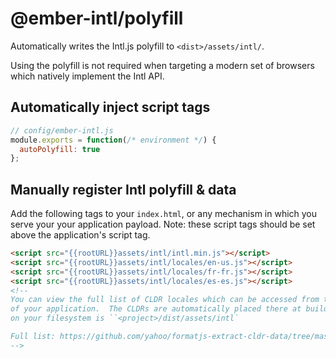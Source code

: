 # @ember-intl/polyfill

Automatically writes the Intl.js polyfill to `<dist>/assets/intl/`.

Using the polyfill is not required when targeting a modern set of browsers which natively implement the Intl API.

## Automatically inject script tags

```js
// config/ember-intl.js
module.exports = function(/* environment */) {
  autoPolyfill: true
};
```

## Manually register Intl polyfill & data

Add the following tags to your `index.html`, or any mechanism in which you serve
your your application payload.  Note: these script tags should be set above
the application's script tag.

```html
<script src="{{rootURL}}assets/intl/intl.min.js"></script>
<script src="{{rootURL}}assets/intl/locales/en-us.js"></script>
<script src="{{rootURL}}assets/intl/locales/fr-fr.js"></script>
<script src="{{rootURL}}assets/intl/locales/es-es.js"></script>
<!--
You can view the full list of CLDR locales which can be accessed from the `/assets/intl` folder
of your application.  The CLDRs are automatically placed there at build time.  Typically this folder
on your filesystem is ``<project>/dist/assets/intl`

Full list: https://github.com/yahoo/formatjs-extract-cldr-data/tree/master/data/main
-->
```
